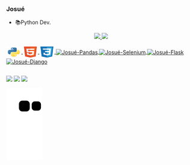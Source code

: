 ###  Josué 


        
- 📚Python Dev.

<div align="center">
  <a href="https://github.com/JosuecomJ">
  <img height="180em" src="https://github-readme-stats.vercel.app/api?username=JosuecomJ&show_icons=true&theme=radical&include_all_commits=true&count_private=true"/>
  <img height="180em" src="https://github-readme-stats.vercel.app/api/top-langs/?username=JosuecomJ&layout=compact&langs_count=7&theme=radical"/>
</div>
  
  
<div style="display: inline_block"><br>
  <img align="center" alt="Josué-Python" height="30" width="40" src="https://raw.githubusercontent.com/devicons/devicon/master/icons/python/python-original.svg"> 
  <img align="center" alt="Josué-HTML" height="30" width="40" src="https://raw.githubusercontent.com/devicons/devicon/master/icons/html5/html5-original.svg">
  <img align="center" alt="Josué-CSS" height="30" width="40" src="https://raw.githubusercontent.com/devicons/devicon/master/icons/css3/css3-original.svg">
  <img align="center" alt="Josué-Pandas" height="30" width="40" src="https://cdn.jsdelivr.net/gh/devicons/devicon/icons/pandas/pandas-original-wordmark.svg" />
  <img align="center" alt="Josué-Selenium" height="30" width="40" src="https://cdn.jsdelivr.net/gh/devicons/devicon/icons/selenium/selenium-original.svg" />
 
  <img align="center" alt="Josué-Flask" height="60" width="60" src="https://cdn.jsdelivr.net/gh/devicons/devicon/icons/flask/flask-original-wordmark.svg" />
  <img align="center" alt="Josué-Django" height="60" width="60" src="https://cdn.jsdelivr.net/gh/devicons/devicon/icons/django/django-plain-wordmark.svg" />
  </div>
  
  ##
<div> 
    <a href="https://www.instagram.com/josuecomj/" target="_blank"><img src="https://img.shields.io/badge/-Instagram-%23E4405F?style=for-the-badge&logo=instagram&logoColor=white" target="_blank" ></a> 
    <a  href = "mailto:josueemcontato@gmail.com"><img src="https://img.shields.io/badge/Gmail-D14836?style=for-the-badge&logo=gmail&logoColor=white" target="_blank"></a>
    <a   href="https://www.linkedin.com/in/josu%C3%A9-da-silva-nunes-a3b68761/"  > <img src="https://img.shields.io/badge/-LinkedIn-%230077B5?style=for-the-badge&logo=linkedin&logoColor=white" target="_blank"></a> 
   
   ![Snake animation](https://github.com/JosuecomJ/JosuecomJ/blob/output/github-contribution-grid-snake.svg)
   
</div>   
          
                  
<link rel="stylesheet" href="https://cdn.jsdelivr.net/gh/devicons/devicon@v2.15.1/devicon.min.css">             
